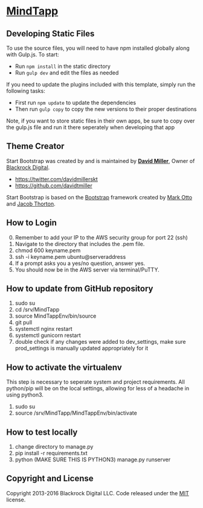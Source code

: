 # [MindTapp](http://mindtapp.com/)

## Developing Static Files

To use the source files, you will need to have npm installed globally along with Gulp.js. To start:
* Run `npm install` in the static directory
* Run `gulp dev` and edit the files as needed

If you need to update the plugins included with this template, simply run the following tasks:
* First run `npm update` to update the dependencies
* Then run `gulp copy` to copy the new versions to their proper destinations

Note, if you want to store static files in their own apps, be sure to copy over the gulp.js file and run it there seperately when developing that app

## Theme Creator

Start Bootstrap was created by and is maintained by **[David Miller](http://davidmiller.io/)**, Owner of [Blackrock Digital](http://blackrockdigital.io/).

* https://twitter.com/davidmillerskt
* https://github.com/davidtmiller

Start Bootstrap is based on the [Bootstrap](http://getbootstrap.com/) framework created by [Mark Otto](https://twitter.com/mdo) and [Jacob Thorton](https://twitter.com/fat).

## How to Login

0. Remember to add your IP to the AWS security group for port 22 (ssh)
1. Navigate to the directory that includes the .pem file.
2. chmod 600 keyname.pem  
3. ssh -i keyname.pem ubuntu@serveraddress
4. If a prompt asks you a yes/no question, answer yes.  
5. You should now be in the AWS server via terminal/PuTTY.

## How to update from GitHub repository

1. sudo su
2. cd /srv/MindTapp
3. source MindTappEnv/bin/source
4. git pull
5. systemctl nginx restart
6. systemctl gunicorn restart
7. double check if any changes were added to dev_settings, make sure prod_settings is manually updated appropriately for it

## How to activate the virtualenv

This step is necessary to seperate system and project requirements. All python/pip will be on the local settings, allowing for less of a headache in using python3.
1. sudo su
2. source /srv/MindTapp/MindTappEnv/bin/activate

## How to test locally

1. change directory to manage.py
2. pip install -r requirements.txt
3. python (MAKE SURE THIS IS PYTHON3) manage.py runserver

## Copyright and License

Copyright 2013-2016 Blackrock Digital LLC. Code released under the [MIT](https://github.com/BlackrockDigital/startbootstrap-agency/blob/gh-pages/LICENSE) license.
